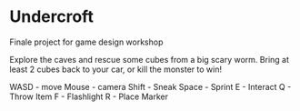# Undercroft
Finale project for game design workshop

Explore the caves and rescue some cubes from a big scary worm. Bring at least 2 cubes back to your car, or kill the monster to win!

   WASD  - move
   Mouse - camera
   Shift - Sneak
   Space - Sprint
   E - Interact
   Q - Throw Item
   F - Flashlight
   R - Place Marker
